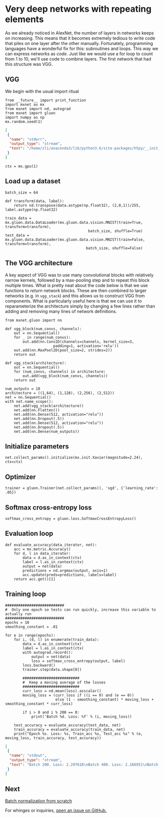 # Very deep networks with repeating elements

As we already noticed in AlexNet, the number of layers in networks keeps on increasing. This means that it becomes extremely tedious to write code that piles on one layer after the other manually. Fortunately, programming languages have a wonderful fix for this: subroutines and loops. This way we can express networks as *code*. Just like we would use a for loop to count from 1 to 10, we'll use code to combine layers. The first network that had this structure was VGG. 

## VGG

We begin with the usual import ritual

```{.python .input  n=1}
from __future__ import print_function
import mxnet as mx
from mxnet import nd, autograd
from mxnet import gluon
import numpy as np
mx.random.seed(1)
```

```{.json .output n=1}
[
 {
  "name": "stderr",
  "output_type": "stream",
  "text": "/home/zli/anaconda3/lib/python3.6/site-packages/h5py/__init__.py:36: FutureWarning: Conversion of the second argument of issubdtype from `float` to `np.floating` is deprecated. In future, it will be treated as `np.float64 == np.dtype(float).type`.\n  from ._conv import register_converters as _register_converters\n"
 }
]
```

```{.python .input  n=2}
ctx = mx.gpu(1)
```

## Load up a dataset

```{.python .input  n=3}
batch_size = 64

def transform(data, label):
    return nd.transpose(data.astype(np.float32), (2,0,1))/255, label.astype(np.float32)

train_data = mx.gluon.data.DataLoader(mx.gluon.data.vision.MNIST(train=True, transform=transform),
                                      batch_size, shuffle=True)
test_data = mx.gluon.data.DataLoader(mx.gluon.data.vision.MNIST(train=False, transform=transform),
                                     batch_size, shuffle=False)
```

## The VGG architecture

A key aspect of VGG was to use many convolutional blocks with relatively narrow kernels, followed by a max-pooling step and to repeat this block multiple times. What is pretty neat about the code below is that we use functions to *return* network blocks. These are then combined to larger networks (e.g. in `vgg_stack`) and this allows us to construct VGG from components. What is particularly useful here is that we can use it to reparameterize the architecture simply by changing a few lines rather than adding and removing many lines of network definitions.

```{.python .input  n=4}
from mxnet.gluon import nn

def vgg_block(num_convs, channels):
    out = nn.Sequential()
    for _ in range(num_convs):
        out.add(nn.Conv2D(channels=channels, kernel_size=3,
                      padding=1, activation='relu'))
    out.add(nn.MaxPool2D(pool_size=2, strides=2))
    return out

def vgg_stack(architecture):
    out = nn.Sequential()
    for (num_convs, channels) in architecture:
        out.add(vgg_block(num_convs, channels))
    return out

num_outputs = 10
architecture = ((1,64), (1,128), (2,256), (2,512))
net = nn.Sequential()
with net.name_scope():
    net.add(vgg_stack(architecture))
    net.add(nn.Flatten())
    net.add(nn.Dense(512, activation="relu"))
    net.add(nn.Dropout(.5))
    net.add(nn.Dense(512, activation="relu"))
    net.add(nn.Dropout(.5))
    net.add(nn.Dense(num_outputs))
```

## Initialize parameters

```{.python .input  n=5}
net.collect_params().initialize(mx.init.Xavier(magnitude=2.24), ctx=ctx)
```

## Optimizer

```{.python .input  n=6}
trainer = gluon.Trainer(net.collect_params(), 'sgd', {'learning_rate': .05})
```

## Softmax cross-entropy loss

```{.python .input  n=7}
softmax_cross_entropy = gluon.loss.SoftmaxCrossEntropyLoss()
```

## Evaluation loop

```{.python .input  n=8}
def evaluate_accuracy(data_iterator, net):
    acc = mx.metric.Accuracy()
    for d, l in data_iterator:
        data = d.as_in_context(ctx)
        label = l.as_in_context(ctx)
        output = net(data)
        predictions = nd.argmax(output, axis=1)
        acc.update(preds=predictions, labels=label)
    return acc.get()[1]
```

## Training loop

```{.python .input}
###########################
#  Only one epoch so tests can run quickly, increase this variable to actually run
###########################
epochs = 10
smoothing_constant = .01

for e in range(epochs):
    for i, (d, l) in enumerate(train_data):
        data = d.as_in_context(ctx)
        label = l.as_in_context(ctx)
        with autograd.record():
            output = net(data)
            loss = softmax_cross_entropy(output, label)
        loss.backward()
        trainer.step(data.shape[0])
        
        ##########################
        #  Keep a moving average of the losses
        ##########################
        curr_loss = nd.mean(loss).asscalar()
        moving_loss = (curr_loss if ((i == 0) and (e == 0)) 
                       else (1 - smoothing_constant) * moving_loss + smoothing_constant * curr_loss)
        
        if i > 0 and i % 200 == 0:
            print('Batch %d. Loss: %f' % (i, moving_loss))
            
    test_accuracy = evaluate_accuracy(test_data, net)
    train_accuracy = evaluate_accuracy(train_data, net)
    print("Epoch %s. Loss: %s, Train_acc %s, Test_acc %s" % (e, moving_loss, train_accuracy, test_accuracy))    
```

```{.json .output n=None}
[
 {
  "name": "stdout",
  "output_type": "stream",
  "text": "Batch 200. Loss: 2.297618\nBatch 400. Loss: 2.166951\nBatch 600. Loss: 0.939590\nBatch 800. Loss: 0.393490\nEpoch 0. Loss: 0.2623796110016494, Train_acc 0.9398666666666666, Test_acc 0.9394\nBatch 200. Loss: 0.177964\nBatch 400. Loss: 0.150595\nBatch 600. Loss: 0.123598\nBatch 800. Loss: 0.104377\nEpoch 1. Loss: 0.10809132223002922, Train_acc 0.9428166666666666, Test_acc 0.9412\nBatch 200. Loss: 0.095668\n"
 }
]
```

## Next
[Batch normalization from scratch](../chapter04_convolutional-neural-networks/cnn-batch-norm-scratch.ipynb)

For whinges or inquiries, [open an issue on  GitHub.](https://github.com/zackchase/mxnet-the-straight-dope)
